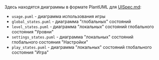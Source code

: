 Здесь находятся диаграммы в формате PlantUML для [UISpec.md](https://github.com/ik6cgsg/GA2020/blob/NLSL/UISpec.md):

* `usage.puml` - диаграмма использования игры
* `global_states.puml` - диаграмма "глобальных" состояний
* `level_states.puml` - диаграмма "локальных" состояний глобального состояния "Уровни"
* `settings_states.puml` - диаграмма "локальных" состояний глобального состояния "Настройки"
* `play_states.puml` - диаграмма "локальных" состояний глобального состояния "Игра"
